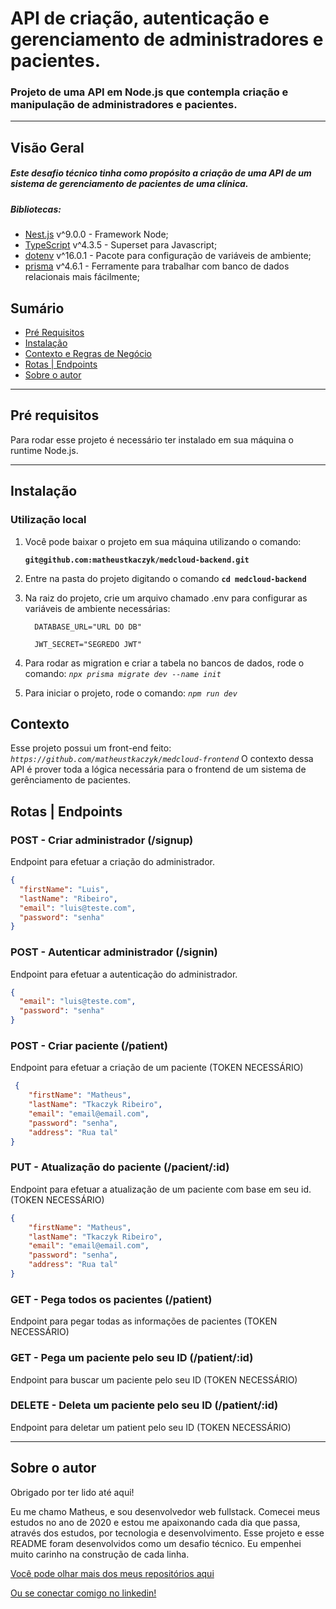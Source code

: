 # API de criação, autenticação e gerenciamento de administradores e pacientes.

### Projeto de uma API em Node.js que contempla criação e manipulação de administradores e pacientes.

---

## Visão Geral

##### Este desafio técnico tinha como propósito a criação de uma API de um sistema de gerenciamento de pacientes de uma clínica.

##### Bibliotecas:

- [Nest.js](https://docs.nestjs.com/) v^9.0.0 - Framework Node;
- [TypeScript](https://www.npmjs.com/package/typescript) v^4.3.5 - Superset para Javascript;
- [dotenv](https://www.npmjs.com/package/dotenv) v^16.0.1  - Pacote para configuração de variáveis de ambiente;
- [prisma](https://www.prisma.io) v^4.6.1 - Ferramente para trabalhar com banco de dados relacionais mais fácilmente;

## **Sumário**

- [Pré Requisitos](#pré-requisitos)
- [Instalação](#instalação)
- [Contexto e Regras de Negócio](#contexto-e-regras-de-negócio)
- [Rotas | Endpoints](#rotas-|-endpoints)
- [Sobre o autor](#sobre-o-autor)

---

## **Pré requisitos**

Para rodar esse projeto é necessário ter instalado em sua máquina o runtime Node.js.

---

## **Instalação**

### Utilização local

1. Você pode baixar o projeto em sua máquina utilizando o comando:

   **`git@github.com:matheustkaczyk/medcloud-backend.git`**

2. Entre na pasta do projeto digitando o comando **`cd medcloud-backend`**

3. Na raiz do projeto, crie um arquivo chamado .env para configurar as variáveis de ambiente necessárias:
    ```
      DATABASE_URL="URL DO DB"

      JWT_SECRET="SEGREDO JWT"
    ```

4. Para rodar as migration e criar a tabela no bancos de dados, rode o comando:
*`npx prisma migrate dev --name init`*

5. Para iniciar o projeto, rode o comando:
*`npm run dev`*

## Contexto

Esse projeto possui um front-end feito: *`https://github.com/matheustkaczyk/medcloud-frontend`*
O contexto dessa API é prover toda a lógica necessária para o frontend de um sistema de gerênciamento de pacientes.

## Rotas | Endpoints
### POST - Criar administrador (/signup)
Endpoint para efetuar a criação do administrador.
```json
{
  "firstName": "Luis",
  "lastName": "Ribeiro",
  "email": "luis@teste.com",
  "password": "senha"
}
```

### POST - Autenticar administrador (/signin)
Endpoint para efetuar a autenticação do administrador.
```json
{
  "email": "luis@teste.com",
  "password": "senha"
}
```

### POST - Criar paciente (/patient)
Endpoint para efetuar a criação de um paciente (TOKEN NECESSÁRIO)
```json
 {
	"firstName": "Matheus",
	"lastName": "Tkaczyk Ribeiro",
	"email": "email@email.com",
	"password": "senha",
	"address": "Rua tal"
}
```

### PUT - Atualização do paciente (/pacient/:id)
Endpoint para efetuar a atualização de um paciente com base em seu id. (TOKEN NECESSÁRIO)
```json
{
	"firstName": "Matheus",
	"lastName": "Tkaczyk Ribeiro",
	"email": "email@email.com",
	"password": "senha",
	"address": "Rua tal"
}
```

### GET - Pega todos os pacientes (/patient)
Endpoint para pegar todas as informações de pacientes (TOKEN NECESSÁRIO)

### GET - Pega um paciente pelo seu ID (/patient/:id)
Endpoint para buscar um paciente pelo seu ID (TOKEN NECESSÁRIO)

### DELETE - Deleta um paciente pelo seu ID (/patient/:id)
Endpoint para deletar um patient pelo seu ID (TOKEN NECESSÁRIO)

---

## **Sobre o autor**

Obrigado por ter lido até aqui!

Eu me chamo Matheus, e sou desenvolvedor web fullstack. Comecei meus estudos no ano de 2020 e estou me apaixonando cada dia que passa, através dos estudos, por tecnologia e desenvolvimento. Esse projeto e esse README foram desenvolvidos como um desafio técnico. Eu empenhei muito carinho na construção de cada linha.

[Você pode olhar mais dos meus repositórios aqui](https://github.com/matheustkaczyk)

[Ou se conectar comigo no linkedin!](https://www.linkedin.com/in/matheustkaczykribeiro/)
